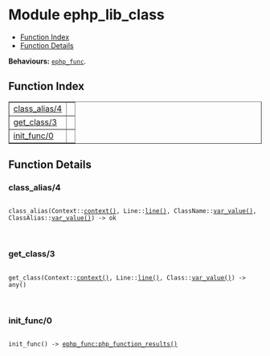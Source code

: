 

# Module ephp_lib_class #
* [Function Index](#index)
* [Function Details](#functions)

__Behaviours:__ [`ephp_func`](ephp_func.md).

<a name="index"></a>

## Function Index ##


<table width="100%" border="1" cellspacing="0" cellpadding="2" summary="function index"><tr><td valign="top"><a href="#class_alias-4">class_alias/4</a></td><td></td></tr><tr><td valign="top"><a href="#get_class-3">get_class/3</a></td><td></td></tr><tr><td valign="top"><a href="#init_func-0">init_func/0</a></td><td></td></tr></table>


<a name="functions"></a>

## Function Details ##

<a name="class_alias-4"></a>

### class_alias/4 ###

<pre><code>
class_alias(Context::<a href="#type-context">context()</a>, Line::<a href="#type-line">line()</a>, ClassName::<a href="#type-var_value">var_value()</a>, ClassAlias::<a href="#type-var_value">var_value()</a>) -&gt; ok
</code></pre>
<br />

<a name="get_class-3"></a>

### get_class/3 ###

<pre><code>
get_class(Context::<a href="#type-context">context()</a>, Line::<a href="#type-line">line()</a>, Class::<a href="#type-var_value">var_value()</a>) -&gt; any()
</code></pre>
<br />

<a name="init_func-0"></a>

### init_func/0 ###

<pre><code>
init_func() -&gt; <a href="ephp_func.md#type-php_function_results">ephp_func:php_function_results()</a>
</code></pre>
<br />

